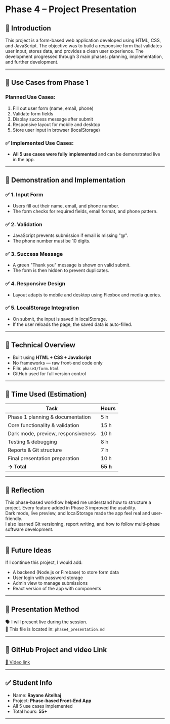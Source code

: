 # Phase 4 – Project Presentation

## 🔹 Introduction

This project is a form-based web application developed using HTML, CSS, and JavaScript. The objective was to build a responsive form that validates user input, stores data, and provides a clean user experience. The development progressed through 3 main phases: planning, implementation, and further development.

---

## 🔹 Use Cases from Phase 1

### Planned Use Cases:
1. Fill out user form (name, email, phone)
2. Validate form fields
3. Display success message after submit
4. Responsive layout for mobile and desktop
5. Store user input in browser (localStorage)

### ✅ Implemented Use Cases:
- **All 5 use cases were fully implemented** and can be demonstrated live in the app.

---

## 🔹 Demonstration and Implementation

### ✅ 1. Input Form
- Users fill out their name, email, and phone number.
- The form checks for required fields, email format, and phone pattern.

### ✅ 2. Validation
- JavaScript prevents submission if email is missing "@".
- The phone number must be 10 digits.

### ✅ 3. Success Message
- A green "Thank you" message is shown on valid submit.
- The form is then hidden to prevent duplicates.

### ✅ 4. Responsive Design
- Layout adapts to mobile and desktop using Flexbox and media queries.

### ✅ 5. LocalStorage Integration
- On submit, the input is saved in localStorage.
- If the user reloads the page, the saved data is auto-filled.

---

## 🔹 Technical Overview

- Built using **HTML + CSS + JavaScript**
- No frameworks — raw front-end code only
- File: `phase3/form.html`
- GitHub used for full version control

---

## 🔹 Time Used (Estimation)

| Task                                | Hours |
|-------------------------------------|--------|
| Phase 1 planning & documentation    | 5 h    |
| Core functionality & validation     | 15 h   |
| Dark mode, preview, responsiveness  | 10 h   |
| Testing & debugging                 | 8 h    |
| Reports & Git structure             | 7 h    |
| Final presentation preparation      | 10 h   |
| **→ Total**                         | **55 h** |

---

## 🔹 Reflection

This phase-based workflow helped me understand how to structure a project. Every feature added in Phase 3 improved the usability.  
Dark mode, live preview, and localStorage made the app feel real and user-friendly.  
I also learned Git versioning, report writing, and how to follow multi-phase software development.

---

## 🔹 Future Ideas

If I continue this project, I would add:
- A backend (Node.js or Firebase) to store form data
- User login with password storage
- Admin view to manage submissions
- React version of the app with components

---

## 🔹 Presentation Method

🗣️ I will present live during the session.  
📁 This file is located in: `phase4_presentation.md`

---

## 🔗 GitHub Project and video Link

[🔗 Video link](https://drive.google.com/file/d/1AxFzu8Ir4t5dSx9fRkEqr3QAORDudVnD/view?usp=sharing)

---

## ✅ Student Info

- Name: **Rayane Aitelhaj**
- Project: **Phase-based Front-End App**
- All 5 use cases implemented
- Total hours: **55+**

---
